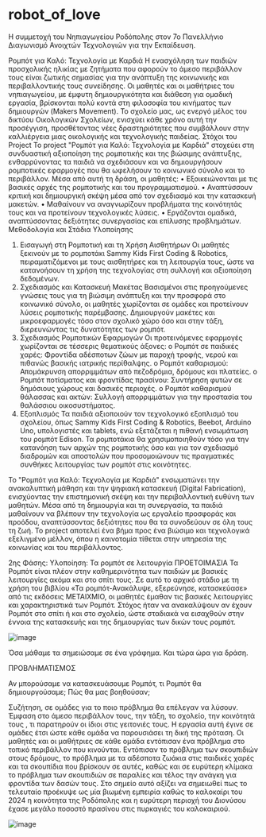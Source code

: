 # robot_of_love
Η συμμετοχή του Νηπιαγωγείου Ροδόπολης στον 7ο Πανελλήνιο Διαγωνισμό Ανοιχτών Τεχνολογιών για την Εκπαίδευση. 

Ρομπότ για Καλό: Τεχνολογία με Καρδιά
Η ενασχόληση των παιδιών προσχολικής ηλικίας με ζητήματα που αφορούν το άμεσο περιβάλλον τους είναι ζωτικής σημασίας για την ανάπτυξη της κοινωνικής και περιβαλλοντικής τους συνείδησης. Οι μαθητές και οι μαθήτριες του νηπιαγωγείου, με έμφυτη δημιουργικότητα και διάθεση για ομαδική εργασία, βρίσκονται πολύ κοντά στη φιλοσοφία του κινήματος των δημιουργών (Makers Movement). Το σχολείο μας, ως ενεργό μέλος του δικτύου Οικολογικών Σχολείων, ενισχύει κάθε χρόνο αυτή την προσέγγιση, προσθέτοντας νέες δραστηριότητες που συμβάλλουν στην καλλιέργεια μιας οικολογικής και τεχνολογικής παιδείας.
Στόχοι του Project
Το project "Ρομπότ για Καλό: Τεχνολογία με Καρδιά" στοχεύει στη συνδυαστική αξιοποίηση της ρομποτικής και της βιώσιμης ανάπτυξης, ενθαρρύνοντας τα παιδιά να σχεδιάσουν και να δημιουργήσουν ρομποτικές εφαρμογές που θα ωφελήσουν το κοινωνικό σύνολο και το περιβάλλον.
Μέσα από αυτή τη δράση, οι μαθητές:
•	Εξοικειώνονται με τις βασικές αρχές της ρομποτικής και του προγραμματισμού.
•	Αναπτύσσουν κριτική και δημιουργική σκέψη μέσα από τον σχεδιασμό και την κατασκευή μακετών.
•	Μαθαίνουν να αναγνωρίζουν προβλήματα της κοινότητάς τους και να προτείνουν τεχνολογικές λύσεις.
•	Εργάζονται ομαδικά, αναπτύσσοντας δεξιότητες συνεργασίας και επίλυσης προβλημάτων.
Μεθοδολογία και Στάδια Υλοποίησης
1.	Εισαγωγή στη Ρομποτική και τη Χρήση Αισθητήρων
Οι μαθητές ξεκινούν με το ρομποτάκι Sammy Kids First Coding & Robotics, πειραματιζόμενοι με τους αισθητήρες και τη λειτουργία τους, ώστε να κατανοήσουν τη χρήση της τεχνολογίας στη συλλογή και αξιοποίηση δεδομένων.
2.	Σχεδιασμός και Κατασκευή Μακέτας
Βασισμένοι στις προηγούμενες γνώσεις τους για τη βιώσιμη ανάπτυξη και την προσφορά στο κοινωνικό σύνολο, οι μαθητές χωρίζονται σε ομάδες και προτείνουν λύσεις ρομποτικής παρέμβασης. Δημιουργούν μακέτες και μικροεφαρμογές τόσο στον σχολικό χώρο όσο και στην τάξη, διερευνώντας τις δυνατότητες των ρομπότ.
3.	Σχεδιασμός Ρομποτικών Εφαρμογών
Οι προτεινόμενες εφαρμογές χωρίζονται σε τέσσερις θεματικούς άξονες:
o	Ρομπότ σε παιδικές χαρές: Φροντίδα αδέσποτων ζώων με παροχή τροφής, νερού και πιθανώς βασικής ιατρικής περίθαλψης.
o	Ρομπότ καθαρισμού: Απομάκρυνση απορριμμάτων από πεζοδρόμια, δρόμους και πλατείες.
o	Ρομπότ ποτίσματος και φροντίδας πρασίνου: Συντήρηση φυτών σε δημόσιους χώρους και δασικές περιοχές.
o	Ρομπότ καθαρισμού θάλασσας και ακτών: Συλλογή απορριμμάτων για την προστασία του θαλάσσιου οικοσυστήματος.
4.	Εξοπλισμός
Τα παιδιά αξιοποιούν τον τεχνολογικό εξοπλισμό του σχολείου, όπως Sammy Kids First Coding & Robotics, Beebot, Arduino Uno, υπολογιστές και tablets, ενώ εξετάζεται η πιθανή ενσωμάτωση του ρομπότ Edison.
Τα ρομποτάκια θα χρησιμοποιηθούν τόσο για την κατανόηση των αρχών της ρομποτικής όσο και για τον σχεδιασμό διαδρομών και αποστολών που προσομοιώνουν τις πραγματικές συνθήκες λειτουργίας των ρομπότ στις κοινότητες.

Το "Ρομπότ για Καλό: Τεχνολογία με Καρδιά" ενσωματώνει την ανακαλυπτική μάθηση και την ψηφιακή κατασκευή (Digital Fabrication), ενισχύοντας την επιστημονική σκέψη και την περιβαλλοντική ευθύνη των μαθητών. Μέσα από τη δημιουργία και τη συνεργασία, τα παιδιά μαθαίνουν να βλέπουν την τεχνολογία ως εργαλείο προσφοράς και προόδου, αναπτύσσοντας δεξιότητες που θα τα συνοδεύουν σε όλη τους τη ζωή.
Το project αποτελεί ένα βήμα προς ένα βιώσιμο και τεχνολογικά εξελιγμένο μέλλον, όπου η καινοτομία τίθεται στην υπηρεσία της κοινωνίας και του περιβάλλοντος.

2ης Φάσης: Υλοποίηση: Τα ρομπότ σε λειτουργία
ΠΡΟΕΤΟΙΜΑΣΙΑ
Τα Ρομπότ είναι πλέον στην καθημερινότητα των παιδιών με βασικές λειτουργίες ακόμα και στο σπίτι τους. Σε αυτό το αρχικό στάδιο με τη χρήση του βιβλίου «Τα ρομπότ-Ανακάλυψε, εξερεύνησε, κατασκεύασε» από τις εκδόσεις ΜΕΤΑΙΧΜΙΟ, οι μαθητές έμαθαν τις βασικές λειτουργίες και χαρακτηριστικά των Ρομπότ. Στόχος ήταν να ανακαλύψουν αν έχουν Ρομπότ στο σπίτι ή και στο σχολείο, ώστε σταδιακά να εισαχθούν στην έννοια της κατασκευής και της δημιουργίας των δικών τους ρομπότ. 

![image](https://github.com/user-attachments/assets/7f3126f2-3fcd-4986-a7d4-50a6c225a01d)

Όσα μάθαμε τα σημειώσαμε σε ένα γράφημα. Και τώρα ώρα για δράση.

ΠΡΟΒΛΗΜΑΤΙΣΜΟΣ

Αν μπορούσαμε να κατασκευάσουμε Ρομπότ, τι Ρομπότ θα δημιουργούσαμε;
Πώς θα μας βοηθούσαν;

Συζήτηση, σε ομάδες για το ποιο πρόβλημα θα επέλεγαν να λύσουν. Έμφαση στο άμεσο περιβάλλον τους, την τάξη, το σχολείο, την κοινότητά τους , τι παρατηρούν οι ίδιοι στις γειτονιές τους. Η εργασία αυτή έγινε σε ομάδες έτσι ώστε κάθε ομάδα να παρουσιάσει τη δική της πρόταση. 
Οι μαθητές και οι μαθήτριες σε κάθε ομάδα εντόπισαν ένα πρόβλημα στο τοπικό περιβάλλον που κινούνται. Εντόπισαν το πρόβλημα των σκουπιδιών στους δρόμους, το πρόβλημα με τα αδέσποτα ζωάκια στις παιδικές χαρές και τα σκουπίδια που βρίσκουν σε αυτές, καθώς και σε ευρύτερη κλίμακα το πρόβλημα των σκουπιδιών σε παραλίες και τέλος την ανάγκη για φροντίδα των δασών τους. Στο σημείο αυτό αξίζει να σημειωθεί πως το τελευταίο προέκυψε ως μία βιωμένη εμπειρία καθώς το καλοκαίρι του 2024 η κοινότητα της Ροδόπολης και η ευρύτερη περιοχή του Διονύσου έχασε μεγάλο ποσοστό πρασίνου στις πυρκαγιές του καλοκαιριού. 

![image](https://github.com/user-attachments/assets/2780497f-2a6a-4cf4-9595-eb3a581cc06f)




